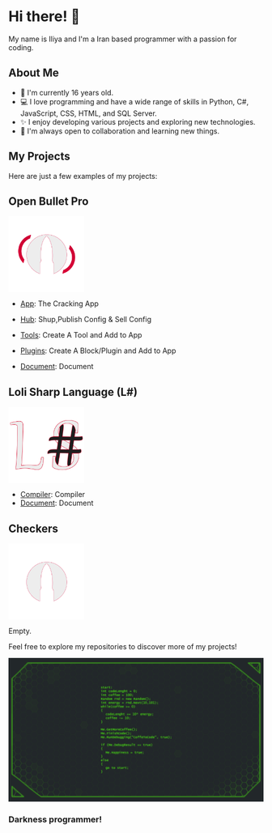 # Hi there! 👋

My name is Iliya and I'm a Iran based programmer with a passion for coding.

## About Me

- 🌱 I'm currently 16 years old.
- 💻 I love programming and have a wide range of skills in Python, C#, JavaScript, CSS, HTML, and SQL Server.
- ✨ I enjoy developing various projects and exploring new technologies.
- 👯 I'm always open to collaboration and learning new things.

## My Projects

Here are just a few examples of my projects:

## Open Bullet Pro

<img src="./Pictures/OrgLogo.png" width="150" height="150" style="display:block;text-align: center;">

- [App](https://github.com/Iliya4lx/Open-Bullet-Pro): The Cracking App
- [Hub](https://github.com/Iliya4lx/Open-Bullet-Pro-Hub): Shup,Publish Config & Sell Config

- [Tools](https://github.com/Iliya4lx/Open-Bullet-Pro-Tools): Create A Tool and Add to App
- [Plugins](https://github.com/Iliya4lx/Open-Bullet-Pro-Plugins): Create A Block/Plugin and Add to App

- [Document](https://github.com/Iliya4lx/Open-Bullet-Pro-Document): Document

## Loli Sharp Language (L#)

<img src="./Pictures/LoliSharp.png" width="150" height="150" style="display:block;text-align: center;">

- [Compiler](https://github.com/Iliya4lx/Loli-Sharp-Compiler): Compiler
- [Document](https://github.com/Iliya4lx/Loli-Sharp-Document): Document

## Checkers

<img src="./Pictures/BulletLogo.png" width="150" height="150" style="display:block;text-align: center;">

Empty.

Feel free to explore my repositories to discover more of my projects!

![Darkness](./Pictures/Darkness.png)

### Darkness programmer!
